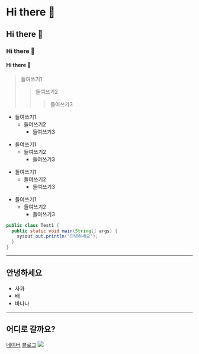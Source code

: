 <!-- 마크다운 태그 -->
# Hi there 👋
## Hi there 👋
### Hi there 👋
#### Hi there 👋

> 들여쓰기1
>   > 들여쓰기2
>   >   > 들여쓰기3

* 들여쓰기1
  * 들여쓰기2
    * 들여쓰기3

+ 들여쓰기1
  + 들여쓰기2
    + 들여쓰기3
    
- 들여쓰기1
  - 들여쓰기2
    - 들여쓰기3    

* 들여쓰기1
  + 들여쓰기2
    - 들여쓰기3 
<!--
<pre>
<code>
-->
```java
public class Test1 {
  public static void main(String[] args) {
    sysout.out.println("안녕하세요");
  }
}
```
<!--
</code>
</pre>
-->

<!--
**Jisu1877/Jisu1877** is a ✨ _special_ ✨ repository because its `README.md` (this file) appears on your GitHub profile.

Here are some ideas to get you started:

- 🔭 I’m currently working on ...
- 🌱 I’m currently learning ...
- 👯 I’m looking to collaborate on ...
- 🤔 I’m looking for help with ...
- 💬 Ask me about ...
- 📫 How to reach me: ...
- 😄 Pronouns: ...
- ⚡ Fun fact: ...
-->


<hr>
<h2>안녕하세요</h2>
<ul>
 <li>사과</li>
 <li>배</li>
 <li>바나나</li>
</ul>
<hr>

<h2>어디로 갈까요?</h2>
<p>
 <a href="http://www.naver.com">네이버</a>
 <a href="https://turn-butterfly.tistory.com">블로그</a>
 
 <img src="http://49.142.157.251:9090/javagreenS_ljs/data/item/220708205132_1.jpg"/>
</p>
